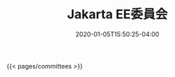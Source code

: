 ﻿---
title: "Jakarta EE委員会"
date: 2020-01-05T15:50:25-04:00
layout: "list-landing-page"
hide_page_title: true
hide_sidebar: true
headline: "Jakarta EE委員会"
---

{{< pages/committees >}}
